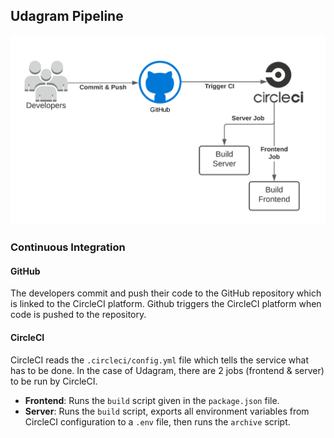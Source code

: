 ## Udagram Pipeline

![Pipeline](pipeline.png)

### Continuous Integration
#### GitHub
The developers commit and push their code to the GitHub repository which is linked to the CircleCI platform.
Github triggers the CircleCI platform when code is pushed to the repository.

#### CircleCI
CircleCI reads the `.circleci/config.yml` file which tells the service what has to be done. In the case of Udagram,
there are 2 jobs (frontend & server) to be run by CircleCI.
- **Frontend**: Runs the `build` script given in the `package.json` file.
- **Server**: Runs the `build` script, exports all environment variables from CircleCI configuration to a `.env` file,
  then runs the `archive` script.
